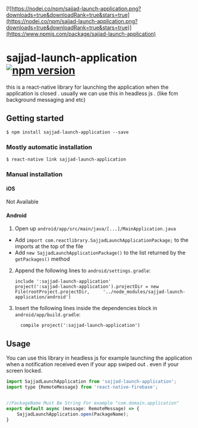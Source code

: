 [![https://nodei.co/npm/sajjad-launch-application.png?downloads=true&downloadRank=true&stars=true](https://nodei.co/npm/sajjad-launch-application.png?downloads=true&downloadRank=true&stars=true)](https://www.npmjs.com/package/sajjad-launch-application)


# sajjad-launch-application [![npm version](https://img.shields.io/npm/v/sajjad-launch-application.svg)](https://www.npmjs.com/package/sajjad-launch-application)

this is a react-native library for launching the application when the application is closed . 
usually we can use this in headless js . (like fcm background messaging and etc)
## Getting started

`$ npm install sajjad-launch-application --save`

### Mostly automatic installation

`$ react-native link sajjad-launch-application`

### Manual installation


#### iOS

Not Available

#### Android

1. Open up `android/app/src/main/java/[...]/MainApplication.java`
  - Add `import com.reactlibrary.SajjadLaunchApplicationPackage;` to the imports at the top of the file
  - Add `new SajjadLaunchApplicationPackage()` to the list returned by the `getPackages()` method
2. Append the following lines to `android/settings.gradle`:
  	```
  	include ':sajjad-launch-application'
  	project(':sajjad-launch-application').projectDir = new File(rootProject.projectDir, 	'../node_modules/sajjad-launch-application/android')
  	```
3. Insert the following lines inside the dependencies block in `android/app/build.gradle`:
  	```
      compile project(':sajjad-launch-application')
  	```


## Usage

You can use this library in headless js for example launching the application when a notification received even if your app swiped out . even if your screen locked.

```javascript
import SajjadLaunchApplication from 'sajjad-launch-application';
import type {RemoteMessage} from 'react-native-firebase';


//PackageName Must Be String For example "com.domain.application"
export default async (message: RemoteMessage) => {
    SajjadLaunchApplication.open(PackageName);
}


